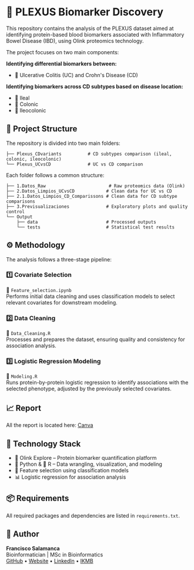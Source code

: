 # 🧬 PLEXUS Biomarker Discovery

This repository contains the analysis of the PLEXUS dataset aimed at identifying protein-based blood biomarkers associated with Inflammatory Bowel Disease (IBD), using Olink proteomics technology.

The project focuses on two main components:

**Identifying differential biomarkers between:**
- 🔹 Ulcerative Colitis (UC) and Crohn's Disease (CD)

**Identifying biomarkers across CD subtypes based on disease location:**
- 🔹 Ileal
- 🔹 Colonic
- 🔹 Ileocolonic

## 📁 Project Structure

The repository is divided into two main folders:

```
├── Plexus_CDvariants          # CD subtypes comparison (ileal, colonic, ileocolonic)
└── Plexus_UCvsCD              # UC vs CD comparison
```

Each folder follows a common structure:

```
├── 1.Datos_Raw                        # Raw proteomics data (Olink)
├── 2.Datos_Limpios_UCvsCD            # Clean data for UC vs CD
├── 2.1.Datos_Limpios_CD_Comparissons # Clean data for CD subtype comparisons
├── 3.Previsualizaciones              # Exploratory plots and quality control
└── Output
    ├── data                          # Processed outputs
    └── tests                         # Statistical test results
```

## ⚙️ Methodology

The analysis follows a three-stage pipeline:

### 1️⃣ Covariate Selection
📄 `Feature_selection.ipynb`  
Performs initial data cleaning and uses classification models to select relevant covariates for downstream modeling.

### 2️⃣ Data Cleaning
📄 `Data_Cleaning.R`  
Processes and prepares the dataset, ensuring quality and consistency for association analysis.

### 3️⃣ Logistic Regression Modeling
📄 `Modeling.R`  
Runs protein-by-protein logistic regression to identify associations with the selected phenotype, adjusted by the previously selected covariates.

## 📈 Report 
All the report is located here:
[Canva]([https://github.com/fsalamancar](https://www.canva.com/design/DAGqQGKoXSs/HaPH_ilYu55EN4hwsyPCCA/edit))

## 🧪 Technology Stack

- 🔬 Olink Explore – Protein biomarker quantification platform  
- 🐍 Python & 📘 R – Data wrangling, visualization, and modeling  
- 🧠 Feature selection using classification models  
- 📊 Logistic regression for association analysis

## 📦 Requirements

All required packages and dependencies are listed in `requirements.txt`.

## 👤 Author

**Francisco Salamanca**  
Bioinformatician | MSc in Bioinformatics  
[GitHub](https://github.com/fsalamancar) • [Website](https://fsalamancar.github.io/) • [LinkedIn](https://www.linkedin.com/in/fjosesala/) • [IKMB](https://www.ikmb.uni-kiel.de/people/francisco-salamanca/)
